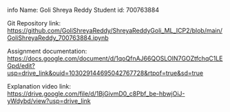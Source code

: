 info
Name: Goli Shreya Reddy
Student id: 700763884

Git Repository link:
https://github.com/GoliShreyaReddy/ShreyaReddyGoli_ML_ICP2/blob/main/GoliShreyaReddy_700763884.ipynb

Assignment documentation: 
https://docs.google.com/document/d/1qoQfnAJ66QOSLOlN7GOZtfchqC1LEGpd/edit?usp=drive_link&ouid=103029144695042767728&rtpof=true&sd=true 

Explanation video link:
https://drive.google.com/file/d/1BjGivmD0_c8Pbf_be-hbwjOiJ-yWdybd/view?usp=drive_link
